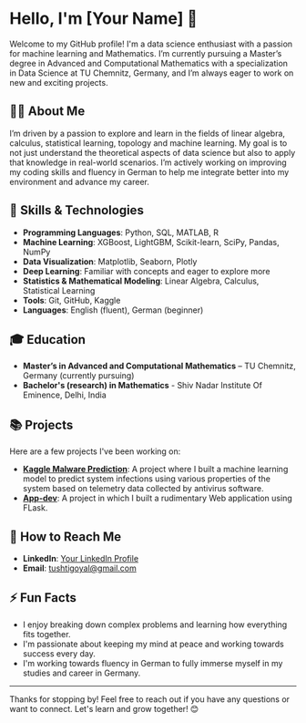 # Hello, I'm [Your Name] 👋

Welcome to my GitHub profile! I'm a data science enthusiast with a passion for machine learning and Mathematics. I’m currently pursuing a Master’s degree in Advanced and Computational Mathematics with a specialization in Data Science at TU Chemnitz, Germany, and I’m always eager to work on new and exciting projects.

## 👨‍💻 About Me
I’m driven by a passion to explore and learn in the fields of linear algebra, calculus, statistical learning, topology and machine learning. My goal is to not just understand the theoretical aspects of data science but also to apply that knowledge in real-world scenarios. I’m actively working on improving my coding skills and fluency in German to help me integrate better into my environment and advance my career.

## 🚀 Skills & Technologies
- **Programming Languages**: Python, SQL, MATLAB, R
- **Machine Learning**: XGBoost, LightGBM, Scikit-learn, SciPy, Pandas, NumPy
- **Data Visualization**: Matplotlib, Seaborn, Plotly
- **Deep Learning**: Familiar with concepts and eager to explore more
- **Statistics & Mathematical Modeling**: Linear Algebra, Calculus, Statistical Learning
- **Tools**: Git, GitHub, Kaggle
- **Languages**: English (fluent), German (beginner)

## 🎓 Education
- **Master’s in Advanced and Computational Mathematics** – TU Chemnitz, Germany (currently pursuing)
- **Bachelor's (research) in Mathematics** - Shiv Nadar Institute Of Eminence, Delhi, India

## 📚 Projects
Here are a few projects I've been working on:

- **[Kaggle Malware Prediction](https://www.kaggle.com/competitions/system-threat-forecaster)**: A project where I built a machine learning model to predict system infections using various properties of the system based on telemetry data collected by antivirus software.
- **[App-dev]()**: A project in which I built a rudimentary Web application using FLask.

## 💬 How to Reach Me
- **LinkedIn**: [Your LinkedIn Profile](www.linkedin.com/in/tushti-goyal)
- **Email**: [tushtigoyal@gmail.com](mailto:tushtigoyal@gmail.com)

## ⚡ Fun Facts
- I enjoy breaking down complex problems and learning how everything fits together.
- I'm passionate about keeping my mind at peace and working towards success every day.
- I'm working towards fluency in German to fully immerse myself in my studies and career in Germany.

---

Thanks for stopping by! Feel free to reach out if you have any questions or want to connect. Let's learn and grow together! 😊
